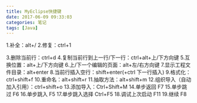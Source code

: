 ```yaml
---
title: MyEclipse快捷键
date: 2017-06-09 09:33:03
categories: 笔记
tags: [Java]
---
```


1.补全：alt+/
2.修复：ctrl+1
<!--more-->
3.删除当前行：ctrl+d
4.复制当前行到上一行/下一行：ctrl+alt+上/下方向键
5.互换位置：alt+上/下方向键
6.上/下一个编辑的页面：alt+左/右方向键
7.显示工程文件目录：alt+enter
8.当前行插入空行：shift+enter(+ctrl 下一行插入)
9.格式化：ctrl+shift+f
10.重命名：alt+shift+r
11.抽取方法：alt+shift+m
12.组织导入（自动加入引用）：ctrl+shift+o
13.添加导入：Ctrl+Shift+M 
14.单步返回 F7 
15.单步跳过 F6 
16.单步跳入 F5 
17.单步跳入选择 Ctrl+F5 
18.调试上次启动 F11 
19.继续 F8 

